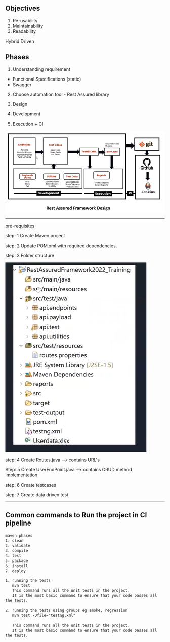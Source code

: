Objectives
----------
1. Re-usability
2. Maintainability
3. Readability


Hybrid Driven

Phases
-----------
1. Understanding requirement
- Functional Specifications (static)
- Swagger

2. Choose automation tool - Rest Assured library

3. Design 
4. Development
5. Execution + CI

![img.png](screenshot/img1-Project-Structure.png)

------------------
pre-requisites


step: 1  Create Maven project

step: 2  Update POM.xml with required dependencies.

step: 3  Folder structure

![img.png](screenshot/img2-Folder-Structure.png)

step: 4  Create Routes.java --> contains URL's

Step: 5  Create UserEndPoint.java --> contains CRUD method implementation

step: 6 Create testcases 

step: 7 Create data driven test

-----------

## Common commands to Run the project in CI pipeline
```
maven phases
1. clean
2. validate
3. compile
4. test 
5. package
6. install
7. deploy
```

```
1. running the tests
   mvn test
   This command runs all the unit tests in the project.
   It is the most basic command to ensure that your code passes all the tests.
```
```
2. running the tests using groups eg smoke, regression
   mvn test -Dfile="testng.xml"

   This command runs all the unit tests in the project.
   It is the most basic command to ensure that your code passes all the tests.
```

